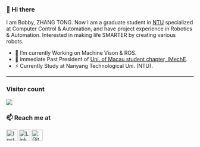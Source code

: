 ### 👋 Hi there 
I am Bobby, ZHANG TONG. Now I am a graduate student in [NTU](https://www.ntu.edu.sg/) specialized at Computer Control & Automation, and have project experience in Robotics & Automation. Interested in making life SMARTER by creating various robots. 


- 🔭 I’m currently Working on Machine Vison & ROS.
- 🍔 immediate Past President of  [Uni. of Macau student chapter, IMechE](https://www.instagram.com/imeche_umsu/).
- ⚡ Currently Study at Nanyang Technological Uni. (NTU).


<hr />

### Visitor count
<img src="https://profile-counter.glitch.me/BobbyZhang073/count.svg" />

### 📫 Reach me at 

<a href="https://www.instagram.com/zhangt073/" target="_blank"><img src="https://raw.githubusercontent.com/arturssmirnovs/arturssmirnovs/master/ig.png" alt="Instagram" width="30"></a>
<a href="https://www.linkedin.com/in/tong-zhang-399891227/" target="_blank"><img src="https://raw.githubusercontent.com/arturssmirnovs/arturssmirnovs/master/in.png" alt="LinkedIn" width="30"></a>
<a href="https://github.com/BobbyZhang073/" target="_blank"><img src="https://raw.githubusercontent.com/arturssmirnovs/arturssmirnovs/master/git.png" alt="GitHub" width="30"></a>
